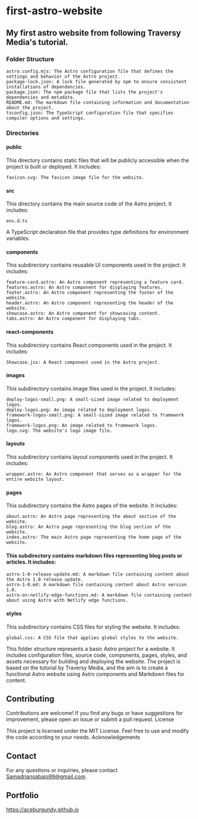 # first-astro-website

## My first astro website from following Traversy Media's tutorial.

### Folder Structure

    astro.config.mjs: The Astro configuration file that defines the settings and behavior of the Astro project.
    package-lock.json: A lock file generated by npm to ensure consistent installations of dependencies.
    package.json: The npm package file that lists the project's dependencies and metadata.
    README.md: The markdown file containing information and documentation about the project.
    tsconfig.json: The TypeScript configuration file that specifies compiler options and settings.

### Directories
#### public

This directory contains static files that will be publicly accessible when the project is built or deployed. It includes:

    favicon.svg: The favicon image file for the website.

#### src

This directory contains the main source code of the Astro project. It includes:

    env.d.ts

A TypeScript declaration file that provides type definitions for environment variables.

#### components

This subdirectory contains reusable UI components used in the project. It includes:

    feature-card.astro: An Astro component representing a feature card.
    features.astro: An Astro component for displaying features.
    footer.astro: An Astro component representing the footer of the website.
    header.astro: An Astro component representing the header of the website.
    showcase.astro: An Astro component for showcasing content.
    tabs.astro: An Astro component for displaying tabs.

#### react-components

This subdirectory contains React components used in the project. It includes:

    Showcase.jsx: A React component used in the Astro project.

#### images

This subdirectory contains image files used in the project. It includes:

    deploy-logos-small.png: A small-sized image related to deployment logos.
    deploy-logos.png: An image related to deployment logos.
    framework-logos-small.png: A small-sized image related to framework logos.
    framework-logos.png: An image related to framework logos.
    logo.svg: The website's logo image file.

#### layouts

This subdirectory contains layout components used in the project. It includes:

    wrapper.astro: An Astro component that serves as a wrapper for the entire website layout.

#### pages

This subdirectory contains the Astro pages of the website. It includes:

    about.astro: An Astro page representing the about section of the website.
    blog.astro: An Astro page representing the blog section of the website.
    index.astro: The main Astro page representing the home page of the website.

#### This subdirectory contains markdown files representing blog posts or articles. It includes:

    astro-1-0-release-update.md: A markdown file containing content about the Astro 1.0 release update.
    astro-1-0.md: A markdown file containing content about Astro version 1.0.
    astro-on-netlify-edge-functions.md: A markdown file containing content about using Astro with Netlify edge functions.

#### styles

This subdirectory contains CSS files for styling the website. It includes:

    global.css: A CSS file that applies global styles to the website.

This folder structure represents a basic Astro project for a website. It includes configuration files, source code, components, pages, styles, and assets necessary for building and deploying the website. The project is based on the tutorial by Traversy Media, and the aim is to create a functional Astro website using Astro components and Markdown files for content.

## Contributing

Contributions are welcome! If you find any bugs or have suggestions for improvement, please open an issue or submit a pull request.
License

This project is licensed under the MIT License. Feel free to use and modify the code according to your needs.
Acknowledgements

## Contact

For any questions or inquiries, please contact Samadriansabalo99@gmail.com.

## Portfolio
https://aceburgundy.github.io
